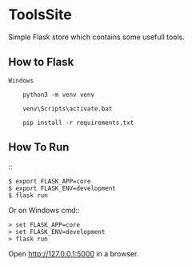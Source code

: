 # ToolsSite
Simple Flask store which contains some usefull tools.

How to Flask 
---
    Windows
    
        python3 -m venv venv
        
        venv\Scripts\activate.bat
        
        pip install -r requirements.txt
       
       
How To Run
---

::

    $ export FLASK_APP=core
    $ export FLASK_ENV=development
    $ flask run

Or on Windows cmd::

    > set FLASK_APP=core
    > set FLASK_ENV=development
    > flask run

Open http://127.0.0.1:5000 in a browser.
